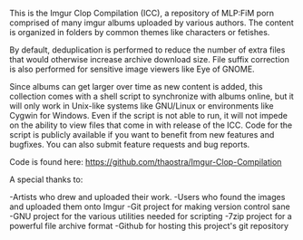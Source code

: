 This is the Imgur Clop Compilation (ICC), a 
repository of MLP:FiM porn comprised of many 
imgur albums uploaded by various authors. The
content is organized in folders by common
themes like characters or fetishes.

By default, deduplication is performed to
reduce the number of extra files that would
otherwise increase archive download size. File
suffix correction is also performed for 
sensitive image viewers like Eye of GNOME.

Since albums can get larger over time as new
content is added, this collection comes with a
shell script to synchronize with albums online,
but it will only work in Unix-like systems
like GNU/Linux or environments like Cygwin for
Windows. Even if the script is not able to run,
it will not impede on the ability to view files
that come in with release of the ICC. Code for
the script is publicly available if you want to
benefit from new features and bugfixes. You can
also submit feature requests and bug reports.

Code is found here:
https://github.com/thaostra/Imgur-Clop-Compilation

A special thanks to:

-Artists who drew and uploaded their work.
-Users who found the images and uploaded them onto Imgur
-Git project for making version control sane
-GNU project for the various utilities needed for scripting
-7zip project for a powerful file archive format 
-Github for hosting this project's git repository
